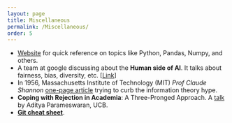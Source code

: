 ```yaml
---
layout: page
title: Miscellaneous
permalink: /Miscellaneous/
order: 5
---
```


- [Website](https://t.co/7DtawV9oTN?amp=1) for quick reference on topics like Python, Pandas, Numpy, and others.
- A team at google discussing about the __Human side of AI__. It talks about fairness, bias, diversity, etc. [[Link](https://pair.withgoogle.com/explorables/)]
- In 1956, Massachusetts Institute of Technology (MIT) _Prof Claude Shannon_ [one-page article](../assets/miscellaneous/Shannon_Claude_E_1956_The_Bandwagon.pdf) trying to curb the information theory hype.
- __Coping with Rejection in Academia__: A Three-Pronged Approach. A [talk](https://www.loom.com/share/89bfb10668d94595b265a156126474a5) by Aditya Parameswaran, UCB.
- __[Git cheat sheet](../assets/miscellaneous/git-cheat-sheet.pdf)__.


<!-- <iframe width="250" height="150" src="https://www.youtube.com/embed/lvNNihPXYvs" title="YouTube video player" frameborder="0" allow="accelerometer; autoplay; clipboard-write; encrypted-media; gyroscope; picture-in-picture" allowfullscreen></iframe> -->